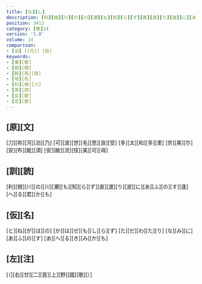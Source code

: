 ```yaml
---
title: [な][し]
description: [利][根][川][の][川][瀬][も][知][ら][ず][直][渡][り][波][に][あ][ふ][の][す][逢][へ][る][君][か][も]
position: 3413
category: [巻]14
version: '1.0'
volume: 14
comparison:
- [泊] [[元]] [伯]
keywords:
- [東][歌]
- [相][聞]
- [群][馬][県]
- [地][名]
- [利][根][川]
- [序][詞]
- [女][歌]
- [恋][愛]
---
```


## [原][文]

[刀][祢][河][泊][乃] [可][波][世][毛][思][良][受] [多][太][和][多][里] [奈][美][尓][安][布][能][須] [安][敝][流][伎][美][可][母]

## [訓][読]

[利][根][川][の][川][瀬][も][知][ら][ず][直][渡][り][波][に][あ][ふ][の][す][逢][へ][る][君][か][も]

## [仮][名]

[と][ね][が][は][の] [か][は][せ][も][し][ら][ず] [た][だ][わ][た][り] [な][み][に][あ][ふ][の][す] [あ][へ][る][き][み][か][も]

## [左][注]

[（][右][廿][二][首][上][野][國][歌][）]
